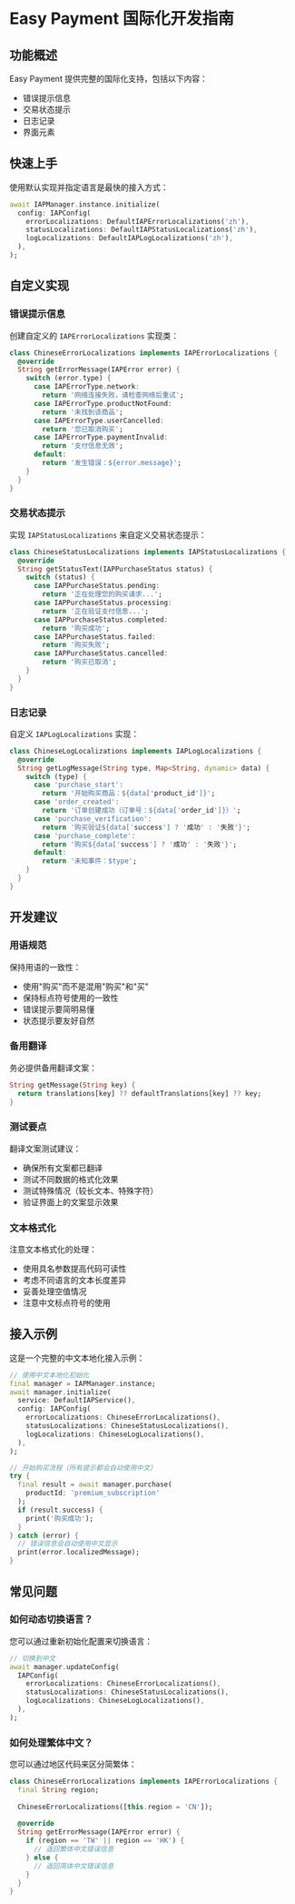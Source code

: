# Easy Payment 国际化开发指南

## 功能概述

Easy Payment 提供完整的国际化支持，包括以下内容：
- 错误提示信息
- 交易状态提示
- 日志记录
- 界面元素

## 快速上手

使用默认实现并指定语言是最快的接入方式：

```dart
await IAPManager.instance.initialize(
  config: IAPConfig(
    errorLocalizations: DefaultIAPErrorLocalizations('zh'),
    statusLocalizations: DefaultIAPStatusLocalizations('zh'),
    logLocalizations: DefaultIAPLogLocalizations('zh'),
  ),
);
```

## 自定义实现

### 错误提示信息

创建自定义的 `IAPErrorLocalizations` 实现类：

```dart
class ChineseErrorLocalizations implements IAPErrorLocalizations {
  @override
  String getErrorMessage(IAPError error) {
    switch (error.type) {
      case IAPErrorType.network:
        return '网络连接失败，请检查网络后重试';
      case IAPErrorType.productNotFound:
        return '未找到该商品';
      case IAPErrorType.userCancelled:
        return '您已取消购买';
      case IAPErrorType.paymentInvalid:
        return '支付信息无效';
      default:
        return '发生错误：${error.message}';
    }
  }
}
```

### 交易状态提示

实现 `IAPStatusLocalizations` 来自定义交易状态提示：

```dart
class ChineseStatusLocalizations implements IAPStatusLocalizations {
  @override
  String getStatusText(IAPPurchaseStatus status) {
    switch (status) {
      case IAPPurchaseStatus.pending:
        return '正在处理您的购买请求...';
      case IAPPurchaseStatus.processing:
        return '正在验证支付信息...';
      case IAPPurchaseStatus.completed:
        return '购买成功';
      case IAPPurchaseStatus.failed:
        return '购买失败';
      case IAPPurchaseStatus.cancelled:
        return '购买已取消';
    }
  }
}
```

### 日志记录

自定义 `IAPLogLocalizations` 实现：

```dart
class ChineseLogLocalizations implements IAPLogLocalizations {
  @override
  String getLogMessage(String type, Map<String, dynamic> data) {
    switch (type) {
      case 'purchase_start':
        return '开始购买商品：${data['product_id']}';
      case 'order_created':
        return '订单创建成功（订单号：${data['order_id']}）';
      case 'purchase_verification':
        return '购买验证${data['success'] ? '成功' : '失败'}';
      case 'purchase_complete':
        return '购买${data['success'] ? '成功' : '失败'}';
      default:
        return '未知事件：$type';
    }
  }
}
```

## 开发建议

### 用语规范

保持用语的一致性：
- 使用"购买"而不是混用"购买"和"买"
- 保持标点符号使用的一致性
- 错误提示要简明易懂
- 状态提示要友好自然

### 备用翻译

务必提供备用翻译文案：

```dart
String getMessage(String key) {
  return translations[key] ?? defaultTranslations[key] ?? key;
}
```

### 测试要点

翻译文案测试建议：
- 确保所有文案都已翻译
- 测试不同数据的格式化效果
- 测试特殊情况（较长文本、特殊字符）
- 验证界面上的文案显示效果

### 文本格式化

注意文本格式化的处理：
- 使用具名参数提高代码可读性
- 考虑不同语言的文本长度差异
- 妥善处理空值情况
- 注意中文标点符号的使用

## 接入示例

这是一个完整的中文本地化接入示例：

```dart
// 使用中文本地化初始化
final manager = IAPManager.instance;
await manager.initialize(
  service: DefaultIAPService(),
  config: IAPConfig(
    errorLocalizations: ChineseErrorLocalizations(),
    statusLocalizations: ChineseStatusLocalizations(),
    logLocalizations: ChineseLogLocalizations(),
  ),
);

// 开始购买流程（所有提示都会自动使用中文）
try {
  final result = await manager.purchase(
    productId: 'premium_subscription'
  );
  if (result.success) {
    print('购买成功');
  }
} catch (error) {
  // 错误信息会自动使用中文显示
  print(error.localizedMessage);
}
```

## 常见问题

### 如何动态切换语言？

您可以通过重新初始化配置来切换语言：

```dart
// 切换到中文
await manager.updateConfig(
  IAPConfig(
    errorLocalizations: ChineseErrorLocalizations(),
    statusLocalizations: ChineseStatusLocalizations(),
    logLocalizations: ChineseLogLocalizations(),
  ),
);
```

### 如何处理繁体中文？

您可以通过地区代码来区分简繁体：

```dart
class ChineseErrorLocalizations implements IAPErrorLocalizations {
  final String region;
  
  ChineseErrorLocalizations([this.region = 'CN']);
  
  @override
  String getErrorMessage(IAPError error) {
    if (region == 'TW' || region == 'HK') {
      // 返回繁体中文错误信息
    } else {
      // 返回简体中文错误信息
    }
  }
}